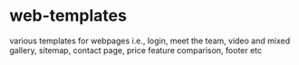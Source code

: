 # web-templates
various templates for webpages i.e., login, meet the team, video and mixed gallery, sitemap, contact page, price feature comparison, footer etc
